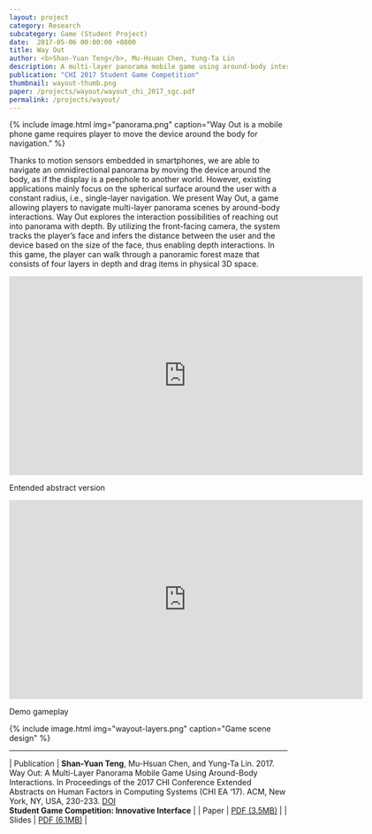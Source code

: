 ```yaml
---
layout: project
category: Research
subcategory: Game (Student Project)
date:  2017-05-06 00:00:00 +0800
title: Way Out
author: <b>Shan-Yuan Teng</b>, Mu-Hsuan Chen, Yung-Ta Lin
description: A multi-layer panorama mobile game using around-body interactions.
publication: "CHI 2017 Student Game Competition"
thumbnail: wayout-thumb.png
paper: /projects/wayout/wayout_chi_2017_sgc.pdf
permalink: /projects/wayout/
---
```


{% include image.html
           img="panorama.png"
           caption="Way Out is a mobile phone game requires player to move the device around the body for navigation." %}

Thanks to motion sensors embedded in smartphones, we are able to navigate an omnidirectional panorama by moving the device around the body, as if the display is a peephole to another world. However, existing applications mainly focus on the spherical surface around the user with a constant radius, i.e., single-layer navigation. We present Way Out, a game allowing players to navigate multi-layer panorama scenes by around-body interactions. Way Out explores the interaction possibilities of reaching out into panorama with depth. By utilizing the front-facing camera, the system tracks the player’s face and infers the distance between the user and the device based on the size of the face, thus enabling depth interactions. In this game, the player can walk through a panoramic forest maze that consists of four layers in depth and drag items in physical 3D space.

<div class="video-wrapper">
  <iframe width="640" height="360" src="https://www.youtube.com/embed/_MpDxC7uL6A" frameborder="0" allowfullscreen></iframe>
</div>

<p class="caption">Entended abstract version</p>

<div class="video-wrapper">
  <iframe width="640" height="360" src="https://www.youtube.com/embed/_9Xy1V9iuyQ" frameborder="0" allowfullscreen></iframe>
</div>

  <p class="caption">Demo gameplay</p>

{% include image.html
         img="wayout-layers.png"
         caption="Game scene design" %}

---

| Publication | **Shan-Yuan Teng**, Mu-Hsuan Chen, and Yung-Ta Lin. 2017. Way Out: A Multi-Layer Panorama Mobile Game Using Around-Body Interactions. In Proceedings of the 2017 CHI Conference Extended Abstracts on Human Factors in Computing Systems (CHI EA ‘17). ACM, New York, NY, USA, 230-233. [DOI](https://doi.org/10.1145/3027063.3048410)<br>**Student Game Competition: Innovative Interface** |
| Paper | [PDF (3.5MB)](wayout_chi_2017_sgc.pdf) |
| Slides | [PDF (6.1MB)](wayout_slides_chi.pdf) |
